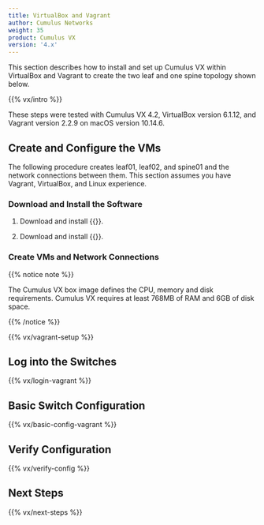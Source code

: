 ```yaml
---
title: VirtualBox and Vagrant
author: Cumulus Networks
weight: 35
product: Cumulus VX
version: '4.x'
---
```

This section describes how to install and set up Cumulus VX within VirtualBox and Vagrant to create the two leaf and one spine topology shown below.

{{% vx/intro %}}

These steps were tested with Cumulus VX 4.2, VirtualBox version 6.1.12, and Vagrant version 2.2.9 on macOS version 10.14.6.

## Create and Configure the VMs

The following procedure creates leaf01, leaf02, and spine01 and the network connections between them. This section assumes you have Vagrant, VirtualBox, and Linux experience.

### Download and Install the Software

1. Download and install {{<exlink url="https://www.virtualbox.org/wiki/Downloads" text="VirtualBox">}}.

2. Download and install {{<exlink url="https://www.vagrantup.com/downloads.html" text="Vagrant">}}.

### Create VMs and Network Connections

{{% notice note %}}

The Cumulus VX box image defines the CPU, memory and disk requirements. Cumulus VX requires at least 768MB of RAM and 6GB of disk space.

{{% /notice %}}

{{% vx/vagrant-setup %}}

## Log into the Switches

{{% vx/login-vagrant %}}

## Basic Switch Configuration

{{% vx/basic-config-vagrant %}}

## Verify Configuration

{{% vx/verify-config %}}

## Next Steps

{{% vx/next-steps %}}
